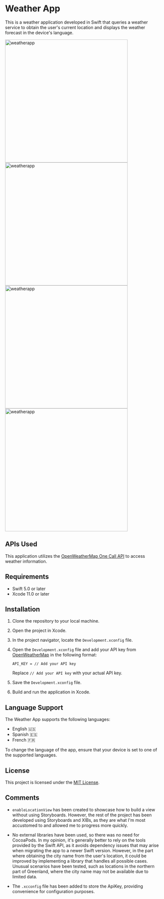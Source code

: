 # Weather App

This is a weather application developed in Swift that queries a weather service to obtain the user's current location and displays the weather forecast in the device's language.

<img height="400" alt="weatherapp" src="https://github.com/AlexLopezDevelop/weatherapp/assets/32960226/a7d84a6c-0a20-435e-ac36-af1f28ca6c5c">
<img height="400" alt="weatherapp" src="https://github.com/AlexLopezDevelop/weatherapp/assets/32960226/710364f7-0ac7-48cc-b939-b566b0a4853a">
<img height="400" alt="weatherapp" src="https://github.com/AlexLopezDevelop/weatherapp/assets/32960226/37c93703-db83-4ad4-9b15-98e56b142cd8">
<img height="400" alt="weatherapp" src="https://github.com/AlexLopezDevelop/weatherapp/assets/32960226/a7ed5552-0bdf-40f1-927b-aff28ae019c9">

## APIs Used

This application utilizes the [OpenWeatherMap One Call API](https://openweathermap.org/api/one-call-api) to access weather information.

## Requirements

- Swift 5.0 or later
- Xcode 11.0 or later

## Installation

1. Clone the repository to your local machine.
2. Open the project in Xcode.
3. In the project navigator, locate the `Development.xconfig` file.
4. Open the `Development.xconfig` file and add your API key from [OpenWeatherMap](https://openweathermap.org/api/one-call-api) in the following format:

    ```
    API_KEY = // Add your API key
    ```

   Replace `// Add your API key` with your actual API key.

5. Save the `Development.xconfig` file.

6. Build and run the application in Xcode.

## Language Support

The Weather App supports the following languages:

- English 🇺🇸
- Spanish 🇪🇸
- French 🇫🇷

To change the language of the app, ensure that your device is set to one of the supported languages.


## License

This project is licensed under the [MIT License](LICENSE).

## Comments

- `enableLocationView` has been created to showcase how to build a view without using Storyboards. However, the rest of the project has been developed using Storyboards and XIBs, as they are what I'm most accustomed to and allowed me to progress more quickly.

- No external libraries have been used, so there was no need for CocoaPods. In my opinion, it's generally better to rely on the tools provided by the Swift API, as it avoids dependency issues that may arise when migrating the app to a newer Swift version. However, in the part where obtaining the city name from the user's location, it could be improved by implementing a library that handles all possible cases. Unusual scenarios have been tested, such as locations in the northern part of Greenland, where the city name may not be available due to limited data.

- The `.xcconfig` file has been added to store the ApiKey, providing convenience for configuration purposes.




